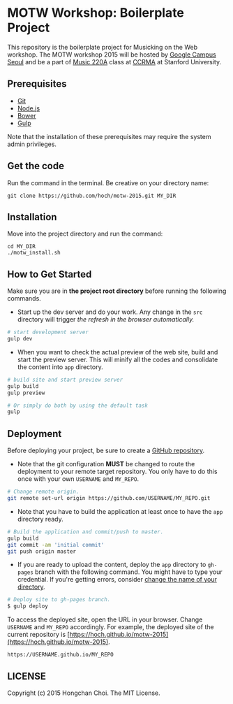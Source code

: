 # MOTW Workshop: Boilerplate Project

This repository is the boilerplate project for Musicking on the Web workshop. The MOTW workshop 2015 will be hosted by [Google Campus Seoul](https://www.campus.co/seoul/ko) and be a part of [Music 220A](https://ccrma.stanford.edu/courses/220a/) class at [CCRMA](https://ccrma.stanford.edu) at Stanford University.

## Prerequisites
- [Git](https://git-scm.com/)
- [Node.js](https://nodejs.org/)
- [Bower](http://bower.io/#install-bower)
- [Gulp](https://github.com/gulpjs/gulp/blob/master/docs/getting-started.md)

Note that the installation of these prerequisites may require the system admin privileges.

## Get the code
Run the command in the terminal. Be creative on your directory name:
~~~
git clone https://github.com/hoch/motw-2015.git MY_DIR
~~~

## Installation
Move into the project directory and run the command:
~~~
cd MY_DIR
./motw_install.sh
~~~

## How to Get Started

Make sure you are in __the project root directory__ before running the following commands.

- Start up the dev server and do your work. Any change in the `src` directory will trigger _the refresh in the browser automatically._
~~~bash
# start development server
gulp dev          
~~~

- When you want to check the actual preview of the web site, build and start the preview server. This will minify all the codes and consolidate the content into `app` directory.
~~~bash
# build site and start preview server
gulp build
gulp preview

# Or simply do both by using the default task
gulp
~~~

## Deployment

Before deploying your project, be sure to create a [GitHub repository](https://help.github.com/articles/create-a-repo/).

- Note that the git configuration __MUST__ be changed to route the deployment to your remote target repository. You only have to do this once with your own `USERNAME` and `MY_REPO`.
~~~bash
# Change remote origin.
git remote set-url origin https://github.com/USERNAME/MY_REPO.git
~~~

- Note that you have to build the application at least once to have the `app` directory ready.
~~~bash
# Build the application and commit/push to master.
gulp build
git commit -am 'initial commit'
git push origin master
~~~

- If you are ready to upload the content, deploy the `app` directory to `gh-pages` branch with the following command. You might have to type your credential. If you're getting errors, consider [change the name of your directory](https://github.com/shinnn/gulp-gh-pages/issues/54).
~~~bash
# Deploy site to gh-pages branch.
$ gulp deploy
~~~

To access the deployed site, open the URL in your browser. Change `USERNAME` and `MY_REPO` accordingly. For example, the deployed site of the current repository is [https://hoch.github.io/motw-2015](https://hoch.github.io/motw-2015).
~~~
https://USERNAME.github.io/MY_REPO
~~~

## LICENSE

Copyright (c) 2015 Hongchan Choi. The MIT License.